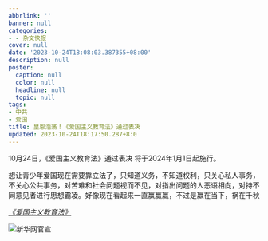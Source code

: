 ```yaml
---
abbrlink: ''
banner: null
categories:
- - 杂文快报
cover: null
date: '2023-10-24T18:08:03.387355+08:00'
description: null
poster:
  caption: null
  color: null
  headline: null
  topic: null
tags:
- 中共
- 爱国
title: 皇恩浩荡！《爱国主义教育法》通过表决
updated: 2023-10-24T18:17:50.287+8:0
---
```

10月24日，《爱国主义教育法》通过表决 将于2024年1月1日起施行。

想让青少年爱国现在需要靠立法了，只知道义务，不知道权利，只关心私人事务，不关心公共事务，对苦难和社会问题视而不见，对指出问题的人恶语相向，对持不同意见者进行思想霸凌。好像现在看起来一直赢赢赢，不过是赢在当下，祸在千秋

[*《爱国主义教育法》*]([https://](https://npcobserver.com/wp-content/uploads/2023/06/Patriotic-Education-Law-Draft.pdf))

![新华网官宣](https://cdn.jsdelivr.net/gh/shangy1yi/picx-images-hosting@master/image.6rhvfm31xyo0.png)
